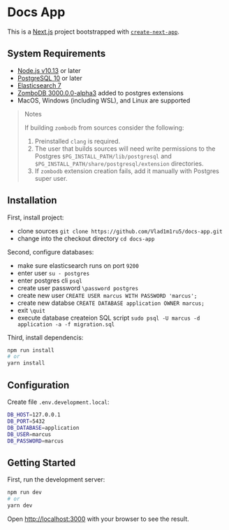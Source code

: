 # Docs App

This is a [Next.js](https://nextjs.org/) project bootstrapped with [`create-next-app`](https://github.com/vercel/next.js/tree/canary/packages/create-next-app).

## System Requirements

* [Node.js v10.13](https://nodejs.org) or later
* [PostgreSQL 10](https://www.postgresql.org/download/) or later
* [Elasticsearch 7](https://www.elastic.co/downloads/elasticsearch)
* [ZomboDB 3000.0.0-alpha3](https://www.zombodb.com/services/) added to postgres extensions
* MacOS, Windows (including WSL), and Linux are supported

> Notes
>
> If building `zombodb` from sources consider the following:
>
> 1. Preinstalled `clang` is required.
> 2. The user that builds sources will need write permissions to the Postgres `$PG_INSTALL_PATH/lib/postgresql` and `$PG_INSTALL_PATH/share/postgresql/extension` directories.
> 3. If `zombodb` extension creation fails, add it manually with Postgres super user.

## Installation

First, install project:

* clone sources `git clone https://github.com/Vlad1m1ru5/docs-app.git`
* change into the checkout directory `cd docs-app`

Second, configure databases:

* make sure elasticsearch runs on port `9200`
* enter user `su - postgres`
* enter postgres cli `psql`
* create user password `\password postgres`
* create new user `CREATE USER marcus WITH PASSWORD 'marcus';`
* create new databse `CREATE DATABASE application OWNER marcus;`
* exit `\quit`
* execute database createion SQL script `sudo psql -U marcus -d application -a -f migration.sql`

Third, install dependencis:

```bash
npm run install
# or
yarn install
```

## Configuration

Create file `.env.development.local`:

```bash
DB_HOST=127.0.0.1
DB_PORT=5432
DB_DATABASE=application
DB_USER=marcus
DB_PASSWORD=marcus
```

## Getting Started

First, run the development server:

```bash
npm run dev
# or
yarn dev
```

Open [http://localhost:3000](http://localhost:3000) with your browser to see the result.
